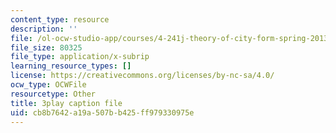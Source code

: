 ```yaml
---
content_type: resource
description: ''
file: /ol-ocw-studio-app/courses/4-241j-theory-of-city-form-spring-2013/cb8b7642a19a507bb425ff979330975e_H2GNZX0h84I.vtt
file_size: 80325
file_type: application/x-subrip
learning_resource_types: []
license: https://creativecommons.org/licenses/by-nc-sa/4.0/
ocw_type: OCWFile
resourcetype: Other
title: 3play caption file
uid: cb8b7642-a19a-507b-b425-ff979330975e
---
```

